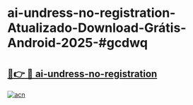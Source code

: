 # ai-undress-no-registration-Atualizado-Download-Grátis-Android-2025-#gcdwq

# <h2><a href="https://ainizakaria.my?title=ai-undress-no-registration&ref=24M">🔗👉 🔴 ai-undress-no-registration</a></h2>

[![acn](https://github.com/user-attachments/assets/0f9c940e-d8b0-45ae-aac7-cd30a18b3e1c)](https://ainizakaria.my?title=ai-undress-no-registration&ref=24M)

